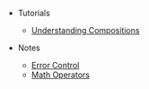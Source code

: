 - Tutorials

  - [Understanding Compositions](understanding-compositions.md)

- Notes
  
  - [Error Control](error-control.md)
  - [Math Operators](math-operators.md)